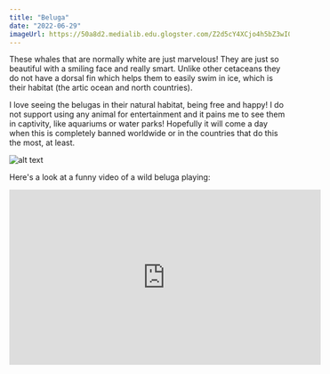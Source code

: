 ```yaml
---
title: "Beluga"
date: "2022-06-29"
imageUrl: https://50a8d2.medialib.edu.glogster.com/Z2d5cY4XCjo4h5bZ3wI0/media/c9/c98926a216606f40bf994338382289c52fef1584/beluga-whale.jpg
---
```


These whales that are normally white are just marvelous! They are just so beautiful with a smiling face and really smart. Unlike other cetaceans they do not have a dorsal fin which helps them to easily swim in ice, which is their habitat (the artic ocean and north countries). 

I love seeing the belugas in their natural habitat, being free and happy! I do not support using any animal for entertainment and it pains me to see them in captivity, like aquariums or water parks! Hopefully it will come a day when this is completely banned worldwide or in the countries that do this the most, at least. 

   ![alt text](https://img.huffingtonpost.com/asset/5d9a93a02100005903329adb.jpeg "Belugas in the wild")

Here's a look at a funny video of a wild beluga playing:

<center>

<iframe width="560" height="315" src="https://www.youtube.com/embed/NQ3sAIEg6OY" title="YouTube video player" frameborder="0" allow="accelerometer; autoplay; clipboard-write; encrypted-media; gyroscope; picture-in-picture" allowfullscreen></iframe>

</center>